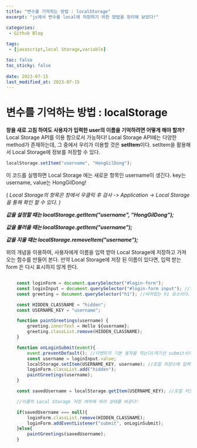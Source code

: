 ```yaml
---
title: "변수를 기억하는 방법 : localStorage"
excerpt: "js에서 변수를 local에 저장하기 위한 방법을 정리해 보았다!"

categories:
 - Github Blog
   
tags:
 - [javascript,local Storage,variable]

toc: false
toc_sticky: false
 
date: 2023-07-15
last_modified_at: 2023-07-15
---
```


# 변수를 기억하는 방법 : localStorage

**창을 새로 고침 하여도 사용자가 입력한 user의 이름을 기억하려면 어떻게 해야 할까?** Local Storage API를 이용 함으로서 가능하다!  Local Storage API에는 다양한 method가 존재하는데, 그 중에서 우리가 이용할 것은 **setItem**이다. setItem을 활용해서 Local Storage에 정보를 저장할 수 있다.

```JavaScript
localStorage.setItem("username", "HongGilDong");
```
이 코드를 실행하면 Local Storage 에는 새로운 항목인 username이 생긴다. key는 username, value는 HongGilDong!

 ( *Local Storage의 항목은 창에서 우클릭 후 검사 -> Application -> Local Storage 을 통해 확인 할 수 있다. )*

 ***값을 설정할 때는* *localStorage.getItem("username", “HongGilDong”);*** 

***값을 불러올 때는 localStorage.getItem("username");*** 

***값을 지울 때는 localStorage.removeItem("username");***

위의 개념을  이용하여, 사용자에게 이름을 입력 받아 Local Storage에 저장하고 가져오는 함수를 만들어 본다. 만약 Local Storage에 저장 된 이름이 있다면, 입력 받는 form 은 다시 표시하지 않게 한다.

```javascript

    const loginForm = document.querySelector("#login-form"); 
    const loginInput = document.querySelector("#login-form input"); //form에서 사용자 입력이다.
    const greeting = document.querySelector("h1"); //비어있는 h1 요소이다.(인사로 채우기 위함)

    const HIDDEN_CLASSNAME = "hidden";
    const USERNAME_KEY = "username";

    function paintGreetings(username) {
        greeting.innerText = Hello ${username};
        greeting.classList.remove(HIDDEN_CLASSNAME);
    }

    function onLoginSubmit(event){
        event.preventDefault(); //이벤트의 기본 동작을 막는다(여기선 submit시의 새로고침을 막음)
        const username = loginInput.value;
        localStorage.setItem(USERNAME_KEY, username); //로컬 저장소에 입력받은 유저 이름 저장
        loginForm.classList.add("hidden");
        paintGreetings(username);
    }

    const savedUsername = localStorage.getItem(USERNAME_KEY); //로컬 저장소에 저장된 이름을 갖고 옴

    //이름의 Local Storage 저장 여부에 따라 상태를 바꾼다!

    if(savedUsername === null){ 
        loginForm.classList.remove(HIDDEN_CLASSNAME);
        loginForm.addEventListener("submit", onLoginSubmit);
    }else{
        paintGreetings(savedUsername);
    }
```
